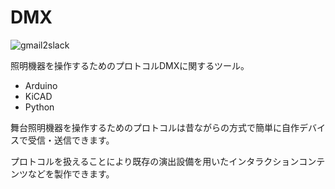 # DMX
 
![gmail2slack](../img/dmx.png )

照明機器を操作するためのプロトコルDMXに関するツール。

- Arduino
- KiCAD
- Python

舞台照明機器を操作するためのプロトコルは昔ながらの方式で簡単に自作デバイスで受信・送信できます。

プロトコルを扱えることにより既存の演出設備を用いたインタラクションコンテンツなどを製作できます。
